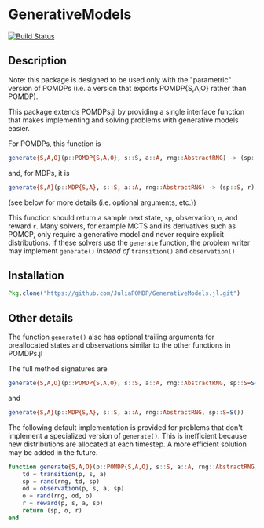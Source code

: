 # GenerativeModels

[![Build Status](https://travis-ci.org/zsunberg/GenerativeModels.jl.svg?branch=master)](https://travis-ci.org/zsunberg/GenerativeModels.jl)

## Description

Note: this package is designed to be used only with the "parametric" version of POMDPs (i.e. a version that exports POMDP{S,A,O} rather than POMDP).

This package extends POMDPs.jl by providing a single interface function that makes implementing and solving problems with generative models easier.

For POMDPs, this function is
```julia
generate{S,A,O}(p::POMDP{S,A,O}, s::S, a::A, rng::AbstractRNG) -> (sp::S, o::O, r)
```
and, for MDPs, it is
```julia
generate{S,A}(p::MDP{S,A}, s::S, a::A, rng::AbstractRNG) -> (sp::S, r)
```
(see below for more details (i.e. optional arguments, etc.))

This function should return a sample next state, `sp`, observation, `o`, and reward `r`. Many solvers, for example MCTS and its derivatives such as POMCP, only require a generative model and never require explicit distributions. If these solvers use the `generate` function, the problem writer may implement `generate()` *instead of* `transition()` and `observation()`

## Installation

```julia
Pkg.clone("https://github.com/JuliaPOMDP/GenerativeModels.jl.git")
```

## Other details

The function `generate()` also has optional trailing arguments for preallocated states and observations similar to the other functions in POMDPs.jl

The full method signatures are
```julia
generate{S,A,O}(p::POMDP{S,A,O}, s::S, a::A, rng::AbstractRNG, sp::S=S(), o::O=O()
```
and
```julia
generate{S,A}(p::MDP{S,A}, s::S, a::A, rng::AbstractRNG, sp::S=S())
```

The following default implementation is provided for problems that don't implement a specialized version of `generate()`. This is inefficient because new distributions are allocated at each timestep. A more efficient solution may be added in the future.

```julia
function generate{S,A,O}(p::POMDP{S,A,O}, s::S, a::A, rng::AbstractRNG, sp::S=S(), o::O=O())
    td = transition(p, s, a)
    sp = rand(rng, td, sp)
    od = observation(p, s, a, sp)
    o = rand(rng, od, o)
    r = reward(p, s, a, sp)
    return (sp, o, r)
end
```
